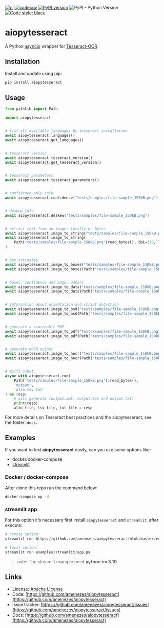 [![ci](https://github.com/amenezes/aiopytesseract/actions/workflows/ci.yml/badge.svg)](https://github.com/amenezes/aiopytesseract/actions/workflows/ci.yml)
[![codecov](https://codecov.io/gh/amenezes/aiopytesseract/branch/master/graph/badge.svg)](https://codecov.io/gh/amenezes/aiopytesseract)
[![PyPI version](https://badge.fury.io/py/aiopytesseract.svg)](https://badge.fury.io/py/aiopytesseract)
![PyPI - Python Version](https://img.shields.io/pypi/pyversions/aiopytesseract)
[![Code style: black](https://img.shields.io/badge/code%20style-black-000000.svg)](https://github.com/psf/black)

# aiopytesseract

A Python [asyncio](https://docs.python.org/3/library/asyncio.html) wrapper for [Tesseract-OCR](https://tesseract-ocr.github.io/tessdoc/).

## Installation

Install and update using pip:

````bash
pip install aiopytesseract
````

## Usage

```python
from pathlib import Path

import aiopytesseract


# list all available languages by tesseract installation
await aiopytesseract.languages()
await aiopytesseract.get_languages()


# tesseract version
await aiopytesseract.tesseract_version()
await aiopytesseract.get_tesseract_version()


# tesseract parameters
await aiopytesseract.tesseract_parameters()


# confidence only info
await aiopytesseract.confidence("tests/samples/file-sample_150kB.png")


# deskew info
await aiopytesseract.deskew("tests/samples/file-sample_150kB.png")


# extract text from an image: locally or bytes
await aiopytesseract.image_to_string("tests/samples/file-sample_150kB.png")
await aiopytesseract.image_to_string(
	Path("tests/samples/file-sample_150kB.png")read_bytes(), dpi=220, lang='eng+por'
)


# box estimates
await aiopytesseract.image_to_boxes("tests/samples/file-sample_150kB.png")
await aiopytesseract.image_to_boxes(Path("tests/samples/file-sample_150kB.png")


# boxes, confidence and page numbers
await aiopytesseract.image_to_data("tests/samples/file-sample_150kB.png")
await aiopytesseract.image_to_data(Path("tests/samples/file-sample_150kB.png")


# information about orientation and script detection
await aiopytesseract.image_to_osd("tests/samples/file-sample_150kB.png")
await aiopytesseract.image_to_osd(Path("tests/samples/file-sample_150kB.png")


# generate a searchable PDF
await aiopytesseract.image_to_pdf("tests/samples/file-sample_150kB.png")
await aiopytesseract.image_to_pdf(Path("tests/samples/file-sample_150kB.png")


# generate HOCR output
await aiopytesseract.image_to_hocr("tests/samples/file-sample_150kB.png")
await aiopytesseract.image_to_hocr(Path("tests/samples/file-sample_150kB.png")


# multi ouput
async with aiopytesseract.run(
	Path('tests/samples/file-sample_150kB.png').read_bytes(),
	'output',
	'alto tsv txt'
) as resp:
	# will generate (output.xml, output.tsv and output.txt)
	print(resp)
	alto_file, tsv_file, txt_file = resp
```

For more details on Tesseract best practices and the aiopytesseract, see the folder: `docs`.

## Examples

If you want to test **aiopytesseract** easily, can you use some options like:

- docker/docker-compose
- [streamlit](https://streamlit.io)

### Docker / docker-compose

After clone this repo run the command below:

```bash
docker-compose up -d
```

### streamlit app

For this option it's necessary first install `aiopytesseract` and `streamlit`, after execute:

``` py
# remote option:
streamlit run https://github.com/amenezes/aiopytesseract/blob/master/examples/streamlit/app.py
```

``` py
# local option:
streamlit run examples/streamlit/app.py
```

> note: The streamlit example need **python >= 3.10**

## Links

- License: [Apache License](https://choosealicense.com/licenses/apache-2.0/)
- Code: [https://github.com/amenezes/aiopytesseract](https://github.com/amenezes/aiopytesseract)
- Issue tracker: [https://github.com/amenezes/aiopytesseract/issues](https://github.com/amenezes/aiopytesseract/issues)
- Docs: [https://github.com/amenezes/aiopytesseract](https://github.com/amenezes/aiopytesseract)

